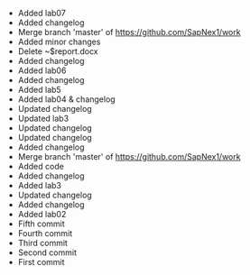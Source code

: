 - Added lab07
- Added changelog
- Merge branch 'master' of https://github.com/SapNex1/work
- Added minor changes
- Delete ~$report.docx
- Added changelog
- Added lab06
- Added changelog
- Added lab5
- Added lab04 & changelog
- Updated changelog
- Updated lab3
- Updated changelog
- Updated changelog
- Added changelog
- Merge branch 'master' of https://github.com/SapNex1/work
- Added code
- Added changelog
- Added lab3
- Updated changelog
- Added changelog
- Added lab02
- Fifth commit
- Fourth commit
- Third commit
- Second commit
- First commit
